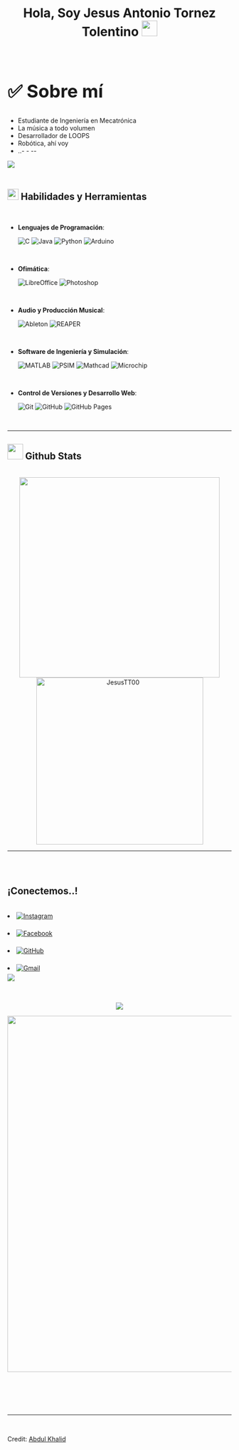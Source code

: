 <h1 align="center">
  <b>Hola, Soy Jesus Antonio Tornez Tolentino </b>
  <img src="https://media.giphy.com/media/hvRJCLFzcasrR4ia7z/giphy.gif" width="35">
</h1>



<br>



	
<h2 style="font-size:40px;">
  ✅ Sobre mí
</h2>



- Estudiante de Ingeniería en Mecatrónica
- La música a todo volumen 
- Desarrollador de LOOPS
- Robótica, ahí voy
- ..- - --


<img src="https://user-images.githubusercontent.com/73097560/115834477-dbab4500-a447-11eb-908a-139a6edaec5c.gif"><br><br>

## <img src="https://media2.giphy.com/media/QssGEmpkyEOhBCb7e1/giphy.gif?cid=ecf05e47a0n3gi1bfqntqmob8g9aid1oyj2wr3ds3mg700bl&rid=giphy.gif" width="25"> <b>Habilidades y Herramientas</b>
<br>

<p align="center">

- **Lenguajes de Programación**:
    
    ![C](https://img.shields.io/badge/C%20-%232370ED.svg?style=for-the-badge&logo=c&logoColor=white)
    ![Java](https://img.shields.io/badge/Java-%23ED8B00.svg?style=for-the-badge&logo=java&logoColor=white)
    ![Python](https://img.shields.io/badge/Python%20-%2314354C.svg?style=for-the-badge&logo=python&logoColor=white)
    ![Arduino](https://img.shields.io/badge/Arduino-%232A9FD6.svg?style=for-the-badge&logo=arduino&logoColor=white)

<br>   
    

- **Ofimática**:

   ![LibreOffice](https://img.shields.io/badge/LibreOffice-%2300A955.svg?style=for-the-badge&logo=libreoffice&logoColor=white)
   ![Photoshop](https://img.shields.io/badge/Photoshop-%231DA1F2.svg?style=for-the-badge&logo=adobe-photoshop&logoColor=white)

<br>

- **Audio y Producción Musical**:

   ![Ableton](https://img.shields.io/badge/Ableton-000000?style=for-the-badge&logo=ableton&logoColor=white)
   ![REAPER](https://img.shields.io/badge/REAPER-FF6600?style=for-the-badge&logo=audio-technica&logoColor=white) <!-- placeholder logo -->

<br>

- **Software de Ingeniería y Simulación**:

   ![MATLAB](https://img.shields.io/badge/MATLAB-%23F7931E.svg?style=for-the-badge&logo=matlab&logoColor=white)
   ![PSIM](https://img.shields.io/badge/PSIM-000000?style=for-the-badge&logo=gnuplot&logoColor=white) <!-- placeholder -->
   ![Mathcad](https://img.shields.io/badge/Mathcad-0073C2?style=for-the-badge&logo=mathworks&logoColor=white)
   ![Microchip](https://img.shields.io/badge/Microchip-FF0000?style=for-the-badge&logo=microchip&logoColor=white)

<br>

- **Control de Versiones y Desarrollo Web**:

    ![Git](https://img.shields.io/badge/git-%23F05033.svg?style=for-the-badge&logo=git&logoColor=white)
    ![GitHub](https://img.shields.io/badge/github-%23121011.svg?style=for-the-badge&logo=github&logoColor=white)
    ![GitHub Pages](https://img.shields.io/badge/GitHub%20Pages-%23327FC7.svg?style=for-the-badge&logo=github&logoColor=white)

<br>

----
</p>


## <img src="https://media.giphy.com/media/iY8CRBdQXODJSCERIr/giphy.gif" width="35"><b> Github Stats </b>
<br>

<div align="center">

<a href="https://github.com/JesusTT00/">
  <!-- Estadísticas generales -->
  <img src="https://github-readme-stats.vercel.app/api?username=JesusTT00&include_all_commits=true&count_private=true&show_icons=true&line_height=20&title_color=7A7ADB&icon_color=2234AE&text_color=D3D3D3&bg_color=0,000000,130F40" width="450"/>

  <!-- Lenguajes más usados -->
  <img src="https://github-readme-stats.vercel.app/api/top-langs?username=JesusTT00&show_icons=true&locale=en&layout=compact&line_height=20&title_color=7A7ADB&icon_color=2234AE&text_color=D3D3D3&bg_color=0,000000,130F40" width="375"  alt="JesusTT00"/>
</a>
</div>

-----

<br>
<br>

## <b>¡Conectemos..!</b>
<br>
<div align='left'>



<li>
<a href="https://www.instagram.com/jetsz21/" target="_blank">
<img src="https://img.shields.io/badge/Instagram-%23E4405F.svg?style=for-the-badge&logo=instagram&logoColor=white" alt="Instagram" style="margin-bottom: 5px;"/>
</a>
</li>

<br>

<li>
<a href="https://www.facebook.com/jess.antonio.5492/?locale=es_LA" target="_blank">
<img src="https://img.shields.io/badge/Facebook-%231877F2.svg?style=for-the-badge&logo=facebook&logoColor=white" alt="Facebook" style="margin-bottom: 5px;"/>
</a>
</li>

<br>

<li>
<a href="https://github.com/JesusTT00" target="_blank">
<img src="https://img.shields.io/badge/GitHub-%23000000.svg?style=for-the-badge&logo=github&logoColor=white" alt="GitHub" style="margin-bottom: 5px;"/>
</a>
</li>

<br>

<li>
<a href="mailto:jantonio.tornez@gmail.com" target="_blank">
<img src="https://img.shields.io/badge/Gmail-%23EA4335.svg?style=for-the-badge&logo=gmail&logoColor=white" alt="Gmail" style="margin-bottom: 5px;"/>
</a>
</li>

</ul>
</div>

<img src="https://user-images.githubusercontent.com/73097560/115834477-dbab4500-a447-11eb-908a-139a6edaec5c.gif">
<br>
<br>
<br>

<div align='center'>
<p align="center">
  <a href="https://github.com/DenverCoder1/readme-typing-svg">
    <img src="https://readme-typing-svg.herokuapp.com?font=Time+New+Roman&color=FFFFFF&size=25&center=true&vCenter=true&width=600&height=100&lines=Ritual+Maldito+Amplificador:+Azul+🔵;Ritual+Maldito+Inverso:+Rojo+🔴;Vacío...;PÚRPURA+🟣&duration=2100">
  </a>
</p>
<!-- GIF debajo de todo el contenido -->
<p align="center">
  <img src="https://github.com/user-attachments/assets/1163c1b9-8f4c-490d-ac46-1882de7a6ca8" width="800">
</p>


</div>
<br>
<br>
<br>
<br>

---

<br>

Credit: [Abdul Khalid](https://github.com/0xabdulkhalid)
